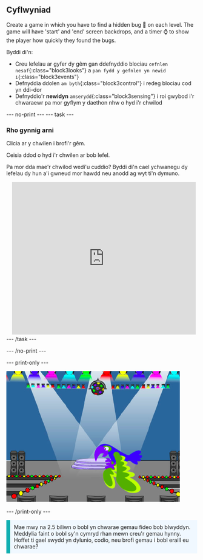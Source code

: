## Cyflwyniad

Create a game in which you have to find a hidden bug 🐞 on each level. The game will have 'start' and 'end' screen backdrops, and a timer ⌚ to show the player how quickly they found the bugs.

Byddi di'n:
+ Creu lefelau ar gyfer dy gêm gan ddefnyddio blociau `cefnlen nesaf`{:class="block3looks"} a `pan fydd y gefnlen yn newid i`{:class="block3events"}
+ Defnyddia ddolen `am byth`{:class="block3control"} i redeg blociau cod yn ddi-dor
+ Defnyddio'r **newidyn** `amserydd`{:class="block3sensing"} i roi gwybod i'r chwaraewr pa mor gyflym y daethon nhw o hyd i'r chwilod

--- no-print --- --- task ---
### Rho gynnig arni
<div style="display: flex; flex-wrap: wrap">
<div style="flex-basis: 200px; flex-grow: 1">  
Clicia ar y chwilen i brofi'r gêm.

Ceisia ddod o hyd i'r chwilen ar bob lefel.

Pa mor dda mae'r chwilod wedi'u cuddio? Byddi di'n cael ychwanegu dy lefelau dy hun a'i gwneud mor hawdd neu anodd ag wyt ti'n dymuno.

</div>
<div class="scratch-preview" style="margin-left: 15px;">
  <iframe allowtransparency="true" width="485" height="402" src="https://scratch.mit.edu/projects/embed/486719939/?autostart=false" frameborder="0"></iframe>
</div>
</div>
--- /task ---

--- /no-print ---

--- print-only ---

![Y prosiect gorffenedig.](images/showcase_static.png)

--- /print-only ---

<p style="border-left: solid; border-width:10px; border-color: #0faeb0; background-color: aliceblue; padding: 10px;">
Mae mwy na 2.5 biliwn o bobl yn chwarae gemau fideo bob blwyddyn. Meddylia faint o bobl sy'n cymryd rhan mewn creu'r gemau hynny. Hoffet ti gael swydd yn dylunio, codio, neu brofi gemau i bobl eraill eu chwarae? 
</p>
